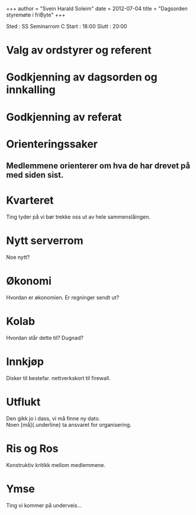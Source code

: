 +++
author = "Svein Harald Soleim"
date = 2012-07-04
title = "Dagsorden styremøte i friByte"
+++

Sted : SS Seminarrom C Start : 18:00 Slutt : 20:00

# Valg av ordstyrer og referent

# Godkjenning av dagsorden og innkalling

# Godkjenning av referat

# Orienteringssaker

## Medlemmene orienterer om hva de har drevet på med siden sist.

# Kvarteret

Ting tyder på vi bør trekke oss ut av hele sammenslåingen.

# Nytt serverrom

Noe nytt?

# Økonomi

Hvordan er økonomien. Er regninger sendt ut?

# Kolab

Hvordan står dette til? Dugnad?

# Innkjøp

Disker til bestefar. nettverkskort til firewall.

# Utflukt

Den gikk jo i dass, vi må finne ny dato.\
Noen [må]{.underline} ta ansvaret for organisering.

# Ris og Ros

Konstruktiv kritikk mellom medlemmene.

# Ymse

Ting vi kommer på underveis...
